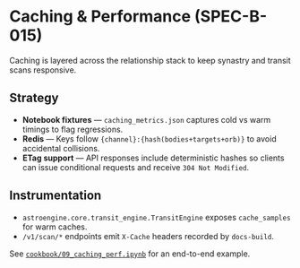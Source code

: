 # Caching & Performance (SPEC-B-015)

Caching is layered across the relationship stack to keep synastry and transit scans responsive.

## Strategy

* **Notebook fixtures** — `caching_metrics.json` captures cold vs warm timings to flag regressions.
* **Redis** — Keys follow `{channel}:{hash(bodies+targets+orb)}` to avoid accidental collisions.
* **ETag support** — API responses include deterministic hashes so clients can issue conditional
  requests and receive `304 Not Modified`.

## Instrumentation

* `astroengine.core.transit_engine.TransitEngine` exposes `cache_samples` for warm caches.
* `/v1/scan/*` endpoints emit `X-Cache` headers recorded by `docs-build`.

See [`cookbook/09_caching_perf.ipynb`](../cookbook/09_caching_perf.ipynb) for an end-to-end example.
